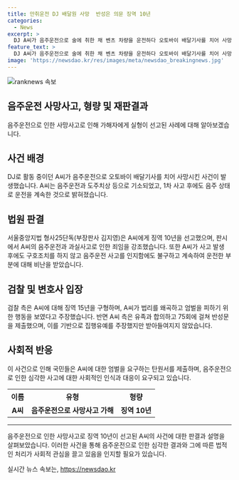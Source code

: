 ```yaml
---
title: 만취운전 DJ 배달원 사망  반성은 의문 징역 10년
categories:
  - News
excerpt: >
  DJ A씨가 음주운전으로 술에 취한 채 벤츠 차량을 운전하다 오토바이 배달기사를 치어 사망케 한 사건에 대해 서울중앙지법이 A씨에게 10년의 징역을 선고했다. 재판부는 A씨가 술에 취해 위험운전을 한 책임을 강조하며, A씨가 사고 후 구호조치를 하지 않고 술에 취한 채 운전을 계속했다고 지적했다. 검찰은 A씨에게 징역 15년을 구형하며 A씨가 사실관계를 왜곡하고 엄벌을 받아야 한다고 주장했다. A씨는 유족과 합의하고 반성문을 제출했지만 집행유예를 받지 못했다. A씨의 충격적인 음주운전과 잔혹한 범행에 대한 엄중한 처벌이 이뤄졌다.
feature_text: >
  DJ A씨가 음주운전으로 술에 취한 채 벤츠 차량을 운전하다 오토바이 배달기사를 치어 사망케 한 사건에 대해 서울중앙지법이 A씨에게 10년의 징역을 선고했다. 재판부는 A씨가 술에 취해 위험운전을 한 책임을 강조하며, A씨가 사고 후 구호조치를 하지 않고 술에 취한 채 운전을 계속했다고 지적했다. 검찰은 A씨에게 징역 15년을 구형하며 A씨가 사실관계를 왜곡하고 엄벌을 받아야 한다고 주장했다. A씨는 유족과 합의하고 반성문을 제출했지만 집행유예를 받지 못했다. A씨의 충격적인 음주운전과 잔혹한 범행에 대한 엄중한 처벌이 이뤄졌다.
image: 'https://newsdao.kr/res/images/meta/newsdao_breakingnews.jpg'
---
```


<p><img src="https://newsdao.kr/res/images/meta/newsdao_breakingnews.jpg" alt="ranknews 속보" /></p>

<h2>음주운전 사망사고, 형량 및 재판결과</h2>

<p data-ke-size="size16">음주운전으로 인한 사망사고로 인해 가해자에게 실형이 선고된 사례에 대해 알아보겠습니다.</p>

<h2>사건 배경</h2>

<p data-ke-size="size16">DJ로 활동 중이던 A씨가 음주운전으로 오토바이 배달기사를 치어 사망시킨 사건이 발생했습니다. A씨는 음주운전과 도주치상 등으로 기소되었고, 1차 사고 후에도 음주 상태로 운전을 계속한 것으로 밝혀졌습니다.</p>

<h2>법원 판결</h2>

<p data-ke-size="size16">서울중앙지법 형사25단독(부장판사 김지영)은 A씨에게 징역 10년을 선고했으며, 판시에서 A씨의 음주운전과 과실사고로 인한 죄임을 강조했습니다. 또한 A씨가 사고 발생 후에도 구호조치를 하지 않고 음주운전 사고를 인지함에도 불구하고 계속하여 운전한 부분에 대해 비난을 받았습니다.</p>

<h2>검찰 및 변호사 입장</h2>

<p data-ke-size="size16">검찰 측은 A씨에 대해 징역 15년을 구형하며, A씨가 법리를 왜곡하고 엄벌을 피하기 위한 행동을 보였다고 주장했습니다. 반면 A씨 측은 유족과 합의하고 75회에 걸쳐 반성문을 제출했으며, 이를 기반으로 집행유예를 주장했지만 받아들여지지 않았습니다.</p>

<h2>사회적 반응</h2>

<p data-ke-size="size16">이 사건으로 인해 국민들은 A씨에 대한 엄벌을 요구하는 탄원서를 제출하며, 음주운전으로 인한 심각한 사고에 대한 사회적인 인식과 대응이 요구되고 있습니다.</p>

<table>
  <tr>
    <th>이름</th>
    <th>유형</th>
    <th>형량</th>
  </tr>
  <tr>
    <td style="text-align: center; height: 17px;"><b>A씨</b></td>
    <td style="text-align: center; height: 17px;"><b>음주운전으로 사망사고 가해</b></td>
    <td style="text-align: center; height: 17px;"><b>징역 10년</b></td>
  </tr>
</table>

<hr>

<p data-ke-size="size16">음주운전으로 인한 사망사고로 징역 10년이 선고된 A씨의 사건에 대한 판결과 설명을 살펴보았습니다. 이러한 사건을 통해 음주운전으로 인한 심각한 결과와 그에 따른 법적인 처리가 사회적 관심을 끌고 있음을 인지할 필요가 있습니다.</p>
실시간 뉴스 속보는, <a href="https://newsdao.kr" rel="dofollow">https://newsdao.kr</a>


